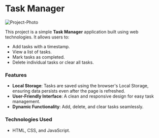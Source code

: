 # Task Manager

![Project-Photo](https://github.com/user-attachments/assets/bbfd86c1-7cba-4da5-b62a-75cf8a2a8d80)


This project is a simple **Task Manager** application built using web technologies. It allows users to:

- Add tasks with a timestamp.
- View a list of tasks.
- Mark tasks as completed.
- Delete individual tasks or clear all tasks.

### Features
- **Local Storage**: Tasks are saved using the browser's Local Storage, ensuring data persists even after the page is refreshed.
- **User-Friendly Interface**: A clean and responsive design for easy task management.
- **Dynamic Functionality**: Add, delete, and clear tasks seamlessly.

### Technologies Used
- HTML, CSS, and JavaScript.
